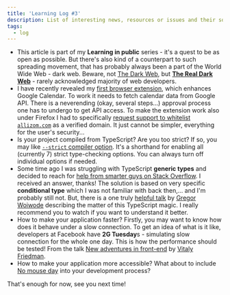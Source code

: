 ```yaml
---
title: 'Learning Log #3'
description: List of interesting news, resources or issues and their solutions I have been lately dealing with.
tags:
  - log
---
```


- This article is part of my **Learning in public** series - it's a quest to be as open as possible. But there's also kind of a counterpart to such spreading movement, that has probably always been a part of the World Wide Web - dark web. Beware, not [The Dark Web](https://en.wikipedia.org/wiki/Dark_web), but **[The Real Dark Web](https://www.sonniesedge.net/posts/real-dark-web/)** - rarely acknowledged majority of web developers.
- I have recently revealed my [first browser extension](/journaling), which enhances Google Calendar. To work it needs to fetch calendar data from Google API. There is a neverending (okay, several steps...) approval process one has to undergo to get API access. To make the extension work also under Firefox I had to specifically [request support to whitelist `allizom.com`](https://discourse.mozilla.org/t/firefox-webextension-and-oauth-browser-identity-getredirecturl-with-google-resolved/42362) as a verified domain. It just cannot be simpler, everything for the user's security...
- Is your project compiled from TypeScript? Are you too strict? If so, you may like [`--strict` compiler option](https://www.typescriptlang.org/v2/en/tsconfig#strict). It's a shorthand for enabling all (currently 7) strict type-checking options. You can always turn off individual options if needed.
- Some time ago I was struggling with TypeScript **generic types** and decided to reach for [help from smarter guys on Stack Overflow](https://stackoverflow.com/questions/50371994/typescript-type-guarding-of-argument-based-on-the-previous-one). I received an answer, thanks! The solution is based on very specific **conditional type** which I was not familiar with back then,... and I'm probably still not. But, there is a one truly [helpful talk](https://www.youtube.com/watch?v=O1rn-d_P_Rc) by [Gregor Woiwode](https://twitter.com/gregonnet) describing the matter of this TypeScript magic. I really recommend you to watch if you want to understand it better.
- How to make your application faster? Firstly, you may want to know how does it behave under a slow connection. To get an idea of what is it like, developers at Facebook have **2G Tuesday**s - simulating slow connection for the whole one day. This is how the performance should be tested! From the talk [New adventures in front-end](https://slideslive.com/38919333) by [Vitaly Friedman](https://www.smashingmagazine.com/author/vitaly-friedman/).
- How to make your application more accessible? What about to include [No mouse day](https://www.npmjs.com/package/no-mouse-days) into your development process?

That's enough for now, see you next time!
